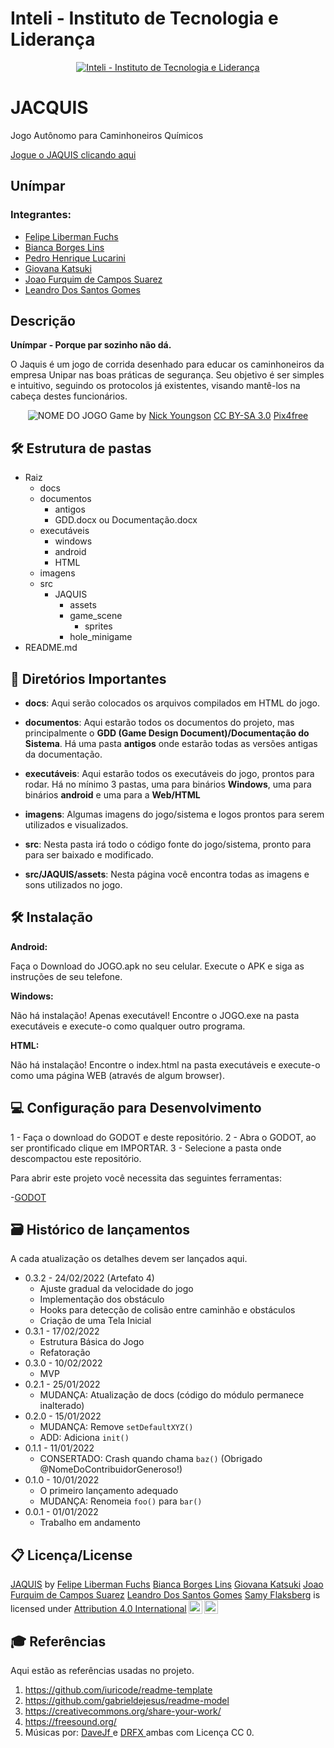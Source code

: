 # Inteli - Instituto de Tecnologia e Liderança

<p align="center">
<a href= "https://www.inteli.edu.br/"><img src="https://www.inteli.edu.br/wp-content/uploads/2021/08/20172028/marca_1-2.png" alt="Inteli - Instituto de Tecnologia e Liderança" border="0"></a>
</p>

# JACQUIS
Jogo Autônomo para Caminhoneiros Químicos

[Jogue o JAQUIS clicando aqui](https://2023m1t6-inteli.github.io/grupo1/)

## Unímpar
### Integrantes:
- [Felipe Liberman Fuchs](https://linkedin.com/in/fuchsfelipel)
- [Bianca Borges Lins](https://www.linkedin.com/in/bianca-borges-969586206)
- [Pedro Henrique Lucarini](https://www.linkedin.com/in/phlucarini)
- [Giovana Katsuki](#)
- [Joao Furquim de Campos Suarez](https://www.linkedin.com/in/joao-suarez-104110250/)
- [Leandro Dos Santos Gomes](https://www.linkedin.com/in/leandro-dos-santos-gomes/)

## Descrição
**Unímpar - Porque par sozinho não dá.**

O Jaquis é um jogo de corrida desenhado para educar os caminhoneiros da empresa Unipar nas boas práticas de segurança. Seu objetivo é ser simples e intuitivo, seguindo os protocolos já existentes, visando mantê-los na cabeça destes funcionários.

<p align="center">
<img src="https://pix4free.org/assets/library/2021-01-20/originals/game.jpg" alt="NOME DO JOGO" border="0">
  Game by <a href="http://www.nyphotographic.com/">Nick Youngson</a> <a rel="license" href="https://creativecommons.org/licenses/by-sa/3.0/">CC BY-SA 3.0</a> <a href="http://pix4free.org/">Pix4free</a>
</p>



## 🛠 Estrutura de pastas

- Raiz
  - docs
  - documentos
    - antigos
    - GDD.docx ou Documentação.docx
  - executáveis
    - windows
    - android
    - HTML
  - imagens
  - src
    - JAQUIS
      - assets
      - game_scene
        - sprites
      - hole_minigame
- README.md

## 📁 Diretórios Importantes

- **docs**: Aqui serão colocados os arquivos compilados em HTML do jogo.
- **documentos**: Aqui estarão todos os documentos do projeto, mas principalmente o **GDD (Game Design Document)/Documentação do Sistema**. Há uma pasta **antigos** onde estarão todas as versões antigas da documentação.

- **executáveis**: Aqui estarão todos os executáveis do jogo, prontos para rodar. Há no mínimo 3 pastas, uma para binários **Windows**, uma para binários **android** e uma para a **Web/HTML**

- **imagens**: Algumas imagens do jogo/sistema e logos prontos para serem utilizados e visualizados.

- **src**: Nesta pasta irá todo o código fonte do jogo/sistema, pronto para para ser baixado e modificado.

- **src/JAQUIS/assets**: Nesta página você encontra todas as imagens e sons utilizados no jogo.

## 🛠 Instalação

<b>Android:</b>

Faça o Download do JOGO.apk no seu celular.
Execute o APK e siga as instruções de seu telefone.

<b>Windows:</b>

Não há instalação! Apenas executável!
Encontre o JOGO.exe na pasta executáveis e execute-o como qualquer outro programa.

<b>HTML:</b>

Não há instalação!
Encontre o index.html na pasta executáveis e execute-o como uma página WEB (através de algum browser).

## 💻 Configuração para Desenvolvimento

1 - Faça o download do GODOT e deste repositório.
2 - Abra o GODOT, ao ser prontificado clique em IMPORTAR.
3 - Selecione a pasta onde descompactou este repositório.

Para abrir este projeto você necessita das seguintes ferramentas:

-<a href="https://godotengine.org/download">GODOT</a>

## 🗃 Histórico de lançamentos

A cada atualização os detalhes devem ser lançados aqui.
* 0.3.2 - 24/02/2022 (Artefato 4)
  * Ajuste gradual da velocidade do jogo
  * Implementação dos obstáculo
  * Hooks para detecção de colisão entre caminhão e obstáculos
  * Criação de uma Tela Inicial
* 0.3.1 - 17/02/2022
  * Estrutura Básica do Jogo
  * Refatoração
* 0.3.0 - 10/02/2022
  * MVP
* 0.2.1 - 25/01/2022
    * MUDANÇA: Atualização de docs (código do módulo permanece inalterado)
* 0.2.0 - 15/01/2022
    * MUDANÇA: Remove `setDefaultXYZ()`
    * ADD: Adiciona `init()`
* 0.1.1 - 11/01/2022
    * CONSERTADO: Crash quando chama `baz()` (Obrigado @NomeDoContribuidorGeneroso!)
* 0.1.0 - 10/01/2022
    * O primeiro lançamento adequado
    * MUDANÇA: Renomeia `foo()` para `bar()`
* 0.0.1 - 01/01/2022
    * Trabalho em andamento

## 📋 Licença/License

<p xmlns:cc="http://creativecommons.org/ns#" xmlns:dct="http://purl.org/dc/terms/"><a property="dct:title" rel="cc:attributionURL" href="https://github.com/2023M1T6-Inteli/grupo1">JAQUIS</a> by
<a rel="cc:attributionURL dct:creator" property="cc:attributionName" href="https://github.com/fuchsfelipel">Felipe Liberman Fuchs</a>
<a rel="cc:attributionURL dct:creator" property="cc:attributionName" href="https://github.com/Biabborges">Bianca Borges Lins</a>
<a rel="cc:attributionURL dct:creator" property="cc:attributionName" href="https://github.com/katsukimurata">Giovana Katsuki</a>
<a rel="cc:attributionURL dct:creator" property="cc:attributionName" href="https://github.com/JoaoSuarez">Joao Furquim de Campos Suarez</a>
<a rel="cc:attributionURL dct:creator" property="cc:attributionName" href="https://github.com/Leandro672">Leandro Dos Santos Gomes</a>
<a rel="cc:attributionURL dct:creator" property="cc:attributionName" href="https://github.com/samyflaksberg">Samy Flaksberg</a>
is licensed under <a href="http://creativecommons.org/licenses/by/4.0/?ref=chooser-v1" target="_blank" rel="license noopener noreferrer" style="display:inline-block;">Attribution 4.0 International<img style="height:22px!important;margin-left:3px;vertical-align:text-bottom;" src="https://mirrors.creativecommons.org/presskit/icons/cc.svg?ref=chooser-v1"><img style="height:22px!important;margin-left:3px;vertical-align:text-bottom;" src="https://mirrors.creativecommons.org/presskit/icons/by.svg?ref=chooser-v1"></a></p>

## 🎓 Referências

Aqui estão as referências usadas no projeto.

1. <https://github.com/iuricode/readme-template>
2. <https://github.com/gabrieldejesus/readme-model>
3. <https://creativecommons.org/share-your-work/>
4. <https://freesound.org/>
5. Músicas por: <a href="https://freesound.org/people/DaveJf/sounds/616544/"> DaveJf </a> e <a href="https://freesound.org/people/DRFX/sounds/338986/"> DRFX </a> ambas com Licença CC 0.
